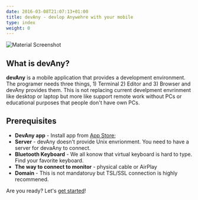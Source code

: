 ```yaml
---
date: 2016-03-08T21:07:13+01:00
title: devAny - devlop Anywehre with your mobile
type: index
weight: 0
---
```


![Material Screenshot](/images/devAny_top_image.jpg)

## What is devAny?

**devAny** is a mobile application that provides a development environment.
The programer needs three things, 1) Terminal 2) Editor and 3) Browser 
and devAny provides them. This is not replacing current develpment envrinment like desktop or laptop but
more like support remote work without PCs or educational purposes that people don't have own PCs.

## Prerequisites

* **DevAny app** - Install app from [App Store](https://xxx);
* **Server** -  devAny doesn't provide Unix envrionment. You need to have a server for devaAny to connect.
* **Bluetooth Keyboard** -  We all konow that virtual keyboard is hard to type. Find your favorite keyboard.
* **The way to connect to monitor** - physical cable or AirPlay
* **Domain** -  This is not mandatoruy but TSL/SSL connection is highly recommened.


Are you ready? Let's [get started](/getting-started/)!